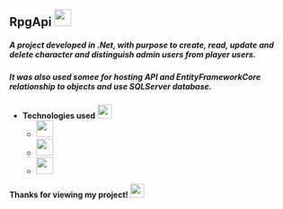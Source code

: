 
## RpgApi <img src="https://img-premium.flaticon.com/png/128/3271/premium/3271488.png?token=exp=1631046050~hmac=863edb76e765541f31b47918b249136f" height="30px" width="30px">

##### A project developed in .Net, with purpose to create, read, update and delete character and distinguish admin users from player users.
##### It was also used somee for hosting API and EntityFrameworkCore relationship to objects and use SQLServer database.

- **Technologies used**  <img src="https://img-premium.flaticon.com/png/128/4413/premium/4413512.png?token=exp=1631045718~hmac=0031a1c2341d66b8968875000209d7fb" height="25px" width="25px">
	- <img src="https://cdn.icon-icons.com/icons2/2415/PNG/512/csharp_original_logo_icon_146578.png" height="30px" width="30px">
	- <img src="https://upload.wikimedia.org/wikipedia/commons/thumb/e/ee/.NET_Core_Logo.svg/512px-.NET_Core_Logo.svg.png" height="30px" width="30px">
	- <img src="https://w7.pngwing.com/pngs/811/596/png-transparent-microsoft-sql-server-computer-servers-database-microsoft-thumbnail.png" height="30px" width="30px">

**Thanks for viewing my project!**  <img src="https://img-premium.flaticon.com/png/128/4191/premium/4191150.png?token=exp=1631046050~hmac=623706cfd06f2efe7cc9448f66acd026" height="25px" width="25px">
